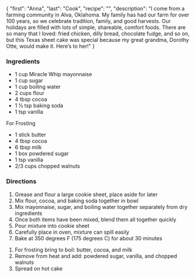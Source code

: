{
    "first": "Anna",
    "last": "Cook",
    "recipe": "",
    "description": "I come from a farming community in Alva, Oklahoma. My family has had our farm for over 100 years, so we celebrate tradition, family, and good harvests. Our holidays are filled with lots of simple, shareable, comfort foods. There are so many that I loved: fried chicken, dilly bread, chocolate fudge, and so on, but this Texas sheet cake was special because my great grandma, Dorothy Otte, would make it. Here’s to her!"
}

<div class="ingredients">
        <h3>Ingredients</h3>
        <ul>
<li>1 cup Miracle Whip mayonnaise</li>
<li>1 cup sugar</li>
<li>1 cup boiling water</li>
<li>2 cups flour</li>
<li>4 tbsp cocoa</li>
<li>1 ½ tsp baking soda</li>
<li>1 tsp vanilla</li>
</ul>
For Frosting
<ul>
<li>1 stick butter</li>
<li>4 tbsp cocoa</li>
<li>6 tbsp milk</li>
<li>1 box powdered sugar</li>
<li>1 tsp vanilla</li>
<li>2/3 cups chopped walnuts</li>
        </ul>
      </div>
      <div class="directions">
        <h3>Directions</h3>
        <ol>
<li>Grease and flour a large cookie sheet, place aside for later</li>
<li>Mix flour, cocoa, and baking soda together in bowl</li>
<li>Mix mayonnaise, sugar, and boiling water together separately from dry ingredients</li>
<li>Once both items have been mixed, blend them all together quickly </li>
<li>Pour mixture into cookie sheet</li>
<li>Carefully place in oven, mixture can spill easily</li>
<li>Bake at 350 degrees F (175 degrees C)  for about 30 minutes</li>
</ol>
<ol>
<li>For frosting bring to boil: butter, cocoa, and milk</li>
<li>Remove from heat and add: powdered sugar, vanilla, and chopped walnuts</li>
<li>Spread on hot cake</li>
        </ol>
      </div>
